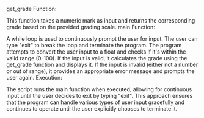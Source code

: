 get_grade Function:

This function takes a numeric mark as input and returns the corresponding grade based on the provided grading scale.
main Function:

A while loop is used to continuously prompt the user for input.
The user can type "exit" to break the loop and terminate the program.
The program attempts to convert the user input to a float and checks if it's within the valid range (0-100).
If the input is valid, it calculates the grade using the get_grade function and displays it.
If the input is invalid (either not a number or out of range), it provides an appropriate error message and prompts the user again.
Execution:

The script runs the main function when executed, allowing for continuous input until the user decides to exit by typing "exit".
This approach ensures that the program can handle various types of user input gracefully and continues to operate until the user explicitly chooses to terminate it.
